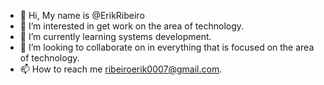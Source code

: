 - 👋 Hi, My name is @ErikRibeiro
- 👀 I’m interested in get work on the area of technology.
- 🌱 I’m currently learning systems development.
- 💞️ I’m looking to collaborate on in everything that is focused on the area of technology.
- 📫 How to reach me ribeiroerik0007@gmail.com.

<!---
ErikRibeiro/ErikRibeiro is a ✨ special ✨ repository because its `README.md` (this file) appears on your GitHub profile.
You can click the Preview link to take a look at your changes.
--->
